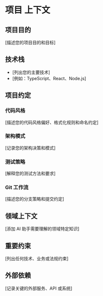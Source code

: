 # 项目 上下文

## 项目目的
[描述您的项目目的和目标]

## 技术栈
- [列出您的主要技术]
- [例如：TypeScript、React、Node.js]

## 项目约定

### 代码风格
[描述您的代码风格偏好、格式化规则和命名约定]

### 架构模式
[记录您的架构决策和模式]

### 测试策略
[解释您的测试方法和要求]

### Git 工作流
[描述您的分支策略和提交约定]

## 领域上下文
[添加 AI 助手需要理解的领域特定知识]

## 重要约束
[列出任何技术、业务或法规约束]

## 外部依赖
[记录关键的外部服务、API 或系统]
